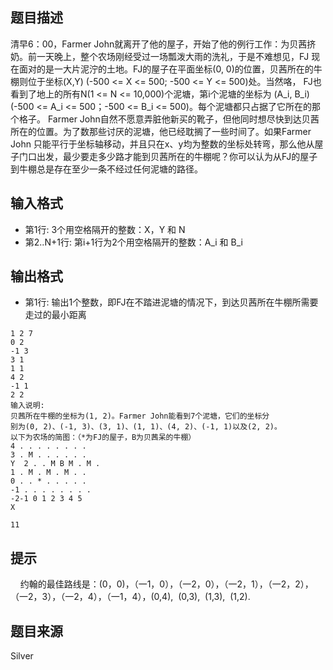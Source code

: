 


## 题目描述
清早6：00，Farmer John就离开了他的屋子，开始了他的例行工作：为贝茜挤奶。前一天晚上，整个农场刚经受过一场瓢泼大雨的洗礼，于是不难想见，FJ 现在面对的是一大片泥泞的土地。FJ的屋子在平面坐标(0, 0)的位置，贝茜所在的牛棚则位于坐标(X,Y) (-500 <= X <= 500; -500 <= Y <= 500)处。当然咯， FJ也看到了地上的所有N(1 <= N <= 10,000)个泥塘，第i个泥塘的坐标为 (A_i, B_i) (-500 <= A_i <= 500；-500 <= B_i <= 500)。每个泥塘都只占据了它所在的那个格子。 Farmer John自然不愿意弄脏他新买的靴子，但他同时想尽快到达贝茜所在的位置。为了数那些讨厌的泥塘，他已经耽搁了一些时间了。如果Farmer John 只能平行于坐标轴移动，并且只在x、y均为整数的坐标处转弯，那么他从屋子门口出发，最少要走多少路才能到贝茜所在的牛棚呢？你可以认为从FJ的屋子到牛棚总是存在至少一条不经过任何泥塘的路径。 
## 输入格式
* 第1行: 3个用空格隔开的整数：X，Y 和 N 
* 第2..N+1行: 第i+1行为2个用空格隔开的整数：A_i 和 B_i
## 输出格式
* 第1行: 输出1个整数，即FJ在不踏进泥塘的情况下，到达贝茜所在牛棚所需要 走过的最小距离 

```input1
1 2 7
0 2
-1 3
3 1
1 1
4 2
-1 1
2 2
输入说明:
贝茜所在牛棚的坐标为(1, 2)。Farmer John能看到7个泥塘，它们的坐标分
别为(0, 2)、(-1, 3)、(3, 1)、(1, 1)、(4, 2)、(-1, 1)以及(2, 2)。
以下为农场的简图：（*为FJ的屋子，B为贝茜呆的牛棚）
4 . . . . . . . . 
3 . M . . . . . . 
Y  2 . . M B M . M . 
1 . M . M . M . . 
0 . . * . . . . . 
-1 . . . . . . . . 
-2-1 0 1 2 3 4 5 
X

```
```output1
11
```

## 提示
    约翰的最佳路线是：(0，0)，（一1，0），（一2，0），（一2，1），（一2，2），（一2，3），（一2，4），（一1，4），(0,4),  (0,3),  (1,3),  (1,2).
## 题目来源
Silver


